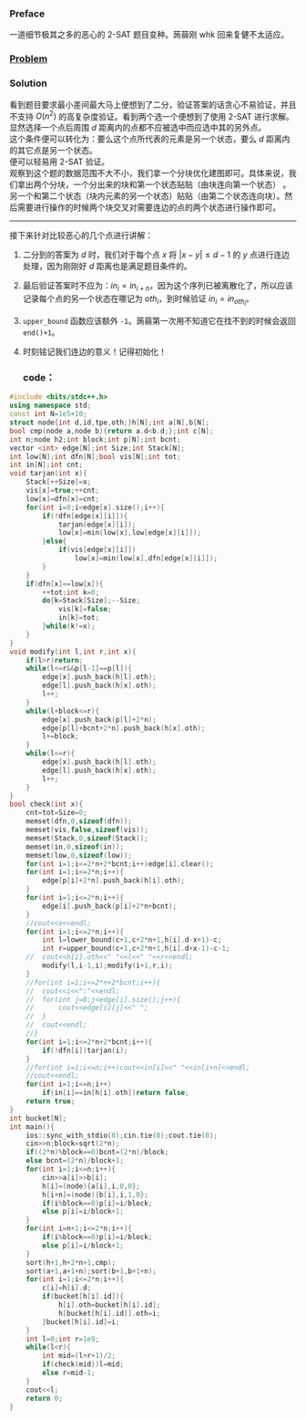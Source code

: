 ### Preface  

一道细节极其之多的恶心的 2-SAT 题目变种。蒟蒻刚 whk 回来复健不太适应。  

### [Problem](https://atcoder.jp/contests/arc069/tasks/arc069_d)

### Solution  

看到题目要求最小差间最大马上便想到了二分，验证答案的话贪心不易验证，并且不支持 $O(n^2)$ 的高复杂度验证。看到两个选一个便想到了使用 2-SAT 进行求解。显然选择一个点后周围 $d$ 距离内的点都不应被选中而应选中其的另外点。  
这个条件便可以转化为：要么这个点所代表的元素是另一个状态，要么 $d$ 距离内的其它点是另一个状态。  
便可以轻易用 2-SAT 验证。   
观察到这个题的数据范围不大不小，我们拿一个分块优化建图即可。具体来说，我们拿出两个分块，一个分出来的块和第一个状态贴贴（由块连向第一个状态） 。另一个和第二个状态（块内元素的另一个状态）贴贴（由第二个状态连向块）。然后需要进行操作的时候两个块交叉对需要连边的点的两个状态进行操作即可。 

------------

接下来针对比较恶心的几个点进行讲解：  

1. 二分到的答案为 $d$ 时，我们对于每个点 $x$ 将 $|x-y|\leq d-1$ 的 $y$ 点进行连边处理，因为刚刚好 $d$ 距离也是满足题目条件的。  

2. 最后验证答案时不应为：$in_i = in_{i+n}$，因为这个序列已被离散化了，所以应该记录每个点的另一个状态在哪记为 $oth_i$，到时候验证 $in_i=in_{oth_i}$。 

3. `upper_bound` 函数应该额外 `-1`。蒟蒻第一次用不知道它在找不到的时候会返回 `end()+1`。  

4. 时刻铭记我们连边的意义！记得初始化！

   ### code：  

```cpp
#include <bits/stdc++.h>
using namespace std;
const int N=1e5+10;
struct node{int d,id,tpe,oth;}h[N];int a[N],b[N];
bool cmp(node a,node b){return a.d<b.d;};int c[N];
int n;node h2;int block;int p[N];int bcnt;
vector <int> edge[N];int Size;int Stack[N];
int low[N];int dfn[N];bool vis[N];int tot;
int in[N];int cnt;
void tarjan(int x){
	Stack[++Size]=x;
	vis[x]=true;++cnt;
	low[x]=dfn[x]=cnt;
	for(int i=0;i<edge[x].size();i++){
		if(!dfn[edge[x][i]]){
			tarjan(edge[x][i]);
			low[x]=min(low[x],low[edge[x][i]]);
		}else{
			if(vis[edge[x][i]])
				low[x]=min(low[x],dfn[edge[x][i]]);
		}	
	}
	if(dfn[x]==low[x]){
		++tot;int k=0;
		do{k=Stack[Size];--Size;
			vis[k]=false;
			in[k]=tot;
		}while(k!=x);
	}
}
void modify(int l,int r,int x){
	if(l>r)return;
	while(l<=r&&p[l-1]==p[l]){
		edge[x].push_back(h[l].oth);
		edge[l].push_back(h[x].oth);
		l++;
	}
	while(l+block<=r){
		edge[x].push_back(p[l]+2*n);
		edge[p[l]+bcnt+2*n].push_back(h[x].oth);
		l+=block;
	}
	while(l<=r){
		edge[x].push_back(h[l].oth);
		edge[l].push_back(h[x].oth);
		l++;
	}
}
bool check(int x){
	cnt=tot=Size=0;
	memset(dfn,0,sizeof(dfn));
	memset(vis,false,sizeof(vis));
	memset(Stack,0,sizeof(Stack));
	memset(in,0,sizeof(in));
	memset(low,0,sizeof(low));
	for(int i=1;i<=2*n+2*bcnt;i++)edge[i].clear();
	for(int i=1;i<=2*n;i++){
		edge[p[i]+2*n].push_back(h[i].oth);
	}
	for(int i=1;i<=2*n;i++){
		edge[i].push_back(p[i]+2*n+bcnt);
	}
	//cout<<x<<endl;
	for(int i=1;i<=2*n;i++){
		int l=lower_bound(c+1,c+2*n+1,h[i].d-x+1)-c;
		int r=upper_bound(c+1,c+2*n+1,h[i].d+x-1)-c-1;
	//	cout<<h[i].oth<<" "<<l<<" "<<r<<endl;
		modify(l,i-1,i);modify(i+1,r,i);
	}
	//for(int i=1;i<=2*n+2*bcnt;i++){
	//	cout<<i<<":"<<endl;
	//	for(int j=0;j<edge[i].size();j++){
	//		cout<<edge[i][j]<<" ";
	//	}
	//	cout<<endl;
	//}
	for(int i=1;i<=2*n+2*bcnt;i++){
		if(!dfn[i])tarjan(i);
	}
	//for(int i=1;i<=n;i++)cout<<in[i]<<" "<<in[i+n]<<endl;
	//cout<<endl;
	for(int i=1;i<=n;i++)
		if(in[i]==in[h[i].oth])return false;
	return true;
}
int bucket[N];
int main(){
	ios::sync_with_stdio(0);cin.tie(0);cout.tie(0);
	cin>>n;block=sqrt(2*n);
	if((2*n)%block==0)bcnt=(2*n)/block;
	else bcnt=(2*n)/block+1;
	for(int i=1;i<=n;i++){
		cin>>a[i]>>b[i];
		h[i]=(node){a[i],i,0,0};
		h[i+n]=(node){b[i],i,1,0};
		if(i%block==0)p[i]=i/block;
		else p[i]=i/block+1;
	}
	for(int i=n+1;i<=2*n;i++){
		if(i%block==0)p[i]=i/block;
		else p[i]=i/block+1;
	}
	sort(h+1,h+2*n+1,cmp);
	sort(a+1,a+1+n);sort(b+1,b+1+n);
	for(int i=1;i<=2*n;i++){
		c[i]=h[i].d;
		if(bucket[h[i].id]){
			h[i].oth=bucket[h[i].id];
			h[bucket[h[i].id]].oth=i;
		}bucket[h[i].id]=i;
	}
	int l=0;int r=1e9;
	while(l<r){
		int mid=(l+r+1)/2;
		if(check(mid))l=mid;
		else r=mid-1;
	}
	cout<<l;
	return 0;
}
```